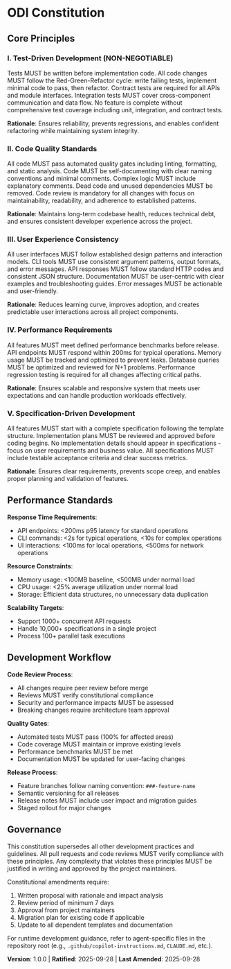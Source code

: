 <!-- 
Sync Impact Report:
- Version change: template → 1.0.0
- Modified principles: All principles defined (new constitution)
- Added sections: Core Principles, Performance Standards, Development Workflow, Governance
- Removed sections: None (template placeholders)
- Templates requiring updates:
  ✅ plan-template.md - Constitution Check section ready
  ✅ spec-template.md - Requirements alignment maintained  
  ✅ tasks-template.md - Task categorization aligns with principles
- Follow-up TODOs: None
-->

# ODI Constitution

## Core Principles

### I. Test-Driven Development (NON-NEGOTIABLE)
Tests MUST be written before implementation code. All code changes MUST follow the Red-Green-Refactor cycle: write failing tests, implement minimal code to pass, then refactor. Contract tests are required for all APIs and module interfaces. Integration tests MUST cover cross-component communication and data flow. No feature is complete without comprehensive test coverage including unit, integration, and contract tests.

**Rationale**: Ensures reliability, prevents regressions, and enables confident refactoring while maintaining system integrity.

### II. Code Quality Standards
All code MUST pass automated quality gates including linting, formatting, and static analysis. Code MUST be self-documenting with clear naming conventions and minimal comments. Complex logic MUST include explanatory comments. Dead code and unused dependencies MUST be removed. Code review is mandatory for all changes with focus on maintainability, readability, and adherence to established patterns.

**Rationale**: Maintains long-term codebase health, reduces technical debt, and ensures consistent developer experience across the project.

### III. User Experience Consistency
All user interfaces MUST follow established design patterns and interaction models. CLI tools MUST use consistent argument patterns, output formats, and error messages. API responses MUST follow standard HTTP codes and consistent JSON structure. Documentation MUST be user-centric with clear examples and troubleshooting guides. Error messages MUST be actionable and user-friendly.

**Rationale**: Reduces learning curve, improves adoption, and creates predictable user interactions across all project components.

### IV. Performance Requirements
All features MUST meet defined performance benchmarks before release. API endpoints MUST respond within 200ms for typical operations. Memory usage MUST be tracked and optimized to prevent leaks. Database queries MUST be optimized and reviewed for N+1 problems. Performance regression testing is required for all changes affecting critical paths.

**Rationale**: Ensures scalable and responsive system that meets user expectations and can handle production workloads effectively.

### V. Specification-Driven Development
All features MUST start with a complete specification following the template structure. Implementation plans MUST be reviewed and approved before coding begins. No implementation details should appear in specifications - focus on user requirements and business value. All specifications MUST include testable acceptance criteria and clear success metrics.

**Rationale**: Ensures clear requirements, prevents scope creep, and enables proper planning and validation of features.

## Performance Standards

**Response Time Requirements**:
- API endpoints: <200ms p95 latency for standard operations
- CLI commands: <2s for typical operations, <10s for complex operations
- UI interactions: <100ms for local operations, <500ms for network operations

**Resource Constraints**:
- Memory usage: <100MB baseline, <500MB under normal load
- CPU usage: <25% average utilization under normal load
- Storage: Efficient data structures, no unnecessary data duplication

**Scalability Targets**:
- Support 1000+ concurrent API requests
- Handle 10,000+ specifications in a single project
- Process 100+ parallel task executions

## Development Workflow

**Code Review Process**:
- All changes require peer review before merge
- Reviews MUST verify constitutional compliance
- Security and performance impacts MUST be assessed
- Breaking changes require architecture team approval

**Quality Gates**:
- Automated tests MUST pass (100% for affected areas)
- Code coverage MUST maintain or improve existing levels
- Performance benchmarks MUST be met
- Documentation MUST be updated for user-facing changes

**Release Process**:
- Feature branches follow naming convention: `###-feature-name`
- Semantic versioning for all releases
- Release notes MUST include user impact and migration guides
- Staged rollout for major changes

## Governance

This constitution supersedes all other development practices and guidelines. All pull requests and code reviews MUST verify compliance with these principles. Any complexity that violates these principles MUST be justified in writing and approved by the project maintainers.

Constitutional amendments require:
1. Written proposal with rationale and impact analysis
2. Review period of minimum 7 days
3. Approval from project maintainers
4. Migration plan for existing code if applicable
5. Update to all dependent templates and documentation

For runtime development guidance, refer to agent-specific files in the repository root (e.g., `.github/copilot-instructions.md`, `CLAUDE.md`, etc.).

**Version**: 1.0.0 | **Ratified**: 2025-09-28 | **Last Amended**: 2025-09-28